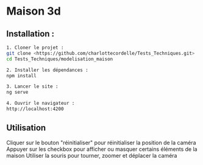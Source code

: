 # Maison 3d

## Installation :
```bash
1. Cloner le projet :
git clone <https://github.com/charlottecordelle/Tests_Techniques.git>
cd Tests_Techniques/modelisation_maison

2. Installer les dépendances :
npm install

3. Lancer le site :
ng serve

4. Ouvrir le navigateur :
http://localhost:4200
```

## Utilisation
Cliquer sur le bouton "réinitialiser" pour réinitialiser la position de la caméra
Appuyer sur les checkbox pour afficher ou masquer certains éléments de la maison
Utiliser la souris pour tourner, zoomer et déplacer la caméra